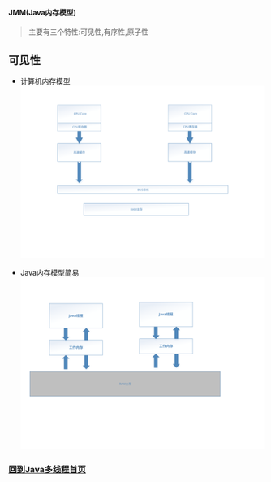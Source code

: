 

#### JMM(Java内存模型)

> 主要有三个特性:可见性,有序性,原子性


## 可见性

+ 计算机内存模型
![计算机内存模型](img/计算机内存模型.svg)

+ Java内存模型简易
![计算机内存模型](img/Java内存模型简易.svg)














































### [回到Java多线程首页](https://noatnu.github.io/notebook/java/多线程/index.html)